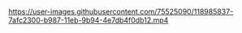 https://user-images.githubusercontent.com/75525090/118985837-7afc2300-b987-11eb-9b94-4e7db4f0db12.mp4
